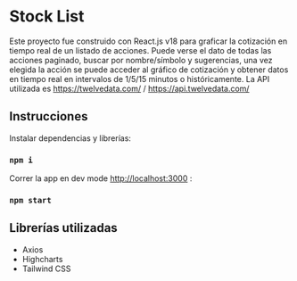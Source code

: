 # Stock List 

Este proyecto fue construido con React.js v18 para graficar la cotización en tiempo real de un listado de acciones. Puede verse el dato de todas las acciones paginado, buscar por nombre/símbolo y sugerencias, una vez elegida la acción se puede acceder al gráfico de cotización y obtener datos en tiempo real en intervalos de 1/5/15 minutos o históricamente. 
La API utilizada es https://twelvedata.com/ / https://api.twelvedata.com/

## Instrucciones 

Instalar dependencias y librerías:
### `npm i` 
Correr la app en dev mode [http://localhost:3000](http://localhost:3000) : 
### `npm start` 

## Librerías utilizadas 
- Axios
- Highcharts
- Tailwind CSS
